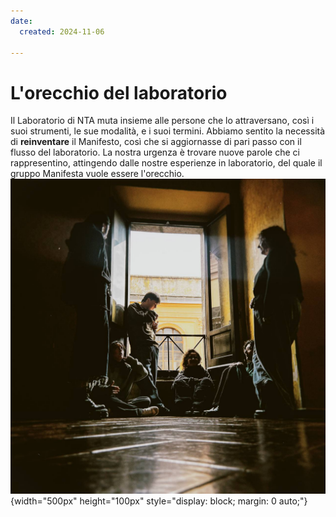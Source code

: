 ```yaml
---
date:
  created: 2024-11-06

---
```


# L'orecchio del laboratorio
Il Laboratorio di NTA muta insieme alle persone che lo attraversano,
così i suoi strumenti, le sue modalità, e i suoi termini. Abbiamo sentito la necessità 
di **reinventare** il Manifesto, così che si aggiornasse di pari passo con il flusso del
laboratorio. La nostra urgenza è trovare nuove parole che ci rappresentino, attingendo 
dalle nostre esperienze in laboratorio, del quale il gruppo Manifesta vuole essere l'orecchio.
![primo](../posts/manifesta_nel_diffuso.jpg){width="500px" height="100px" style="display: block; margin: 0 auto;"}